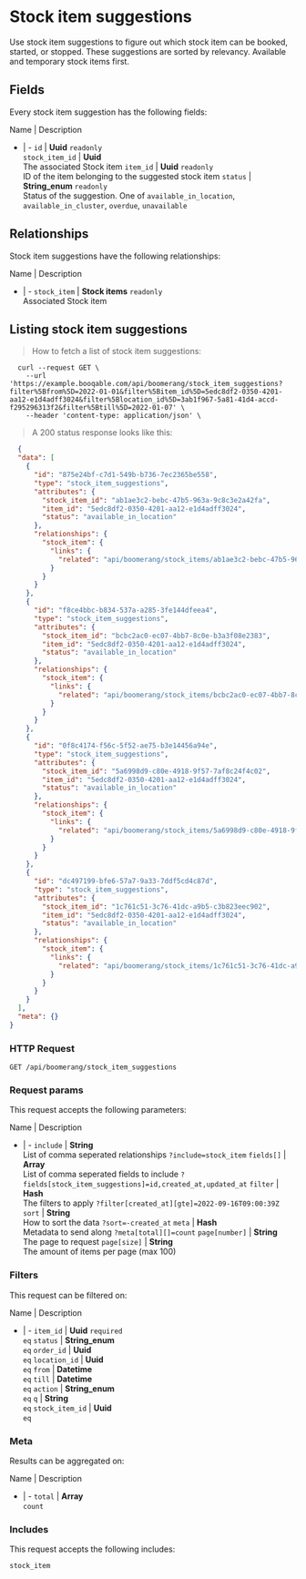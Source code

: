 # Stock item suggestions

Use stock item suggestions to figure out which stock item can be booked, started, or stopped. These suggestions are sorted by relevancy. Available and temporary stock items first.

## Fields
Every stock item suggestion has the following fields:

Name | Description
- | -
`id` | **Uuid** `readonly`<br>
`stock_item_id` | **Uuid** <br>The associated Stock item
`item_id` | **Uuid** `readonly`<br>ID of the item belonging to the suggested stock item
`status` | **String_enum** `readonly`<br>Status of the suggestion. One of `available_in_location`, `available_in_cluster`, `overdue`, `unavailable`


## Relationships
Stock item suggestions have the following relationships:

Name | Description
- | -
`stock_item` | **Stock items** `readonly`<br>Associated Stock item


## Listing stock item suggestions



> How to fetch a list of stock item suggestions:

```shell
  curl --request GET \
    --url 'https://example.booqable.com/api/boomerang/stock_item_suggestions?filter%5Bfrom%5D=2022-01-01&filter%5Bitem_id%5D=5edc8df2-0350-4201-aa12-e1d4adff3024&filter%5Blocation_id%5D=3ab1f967-5a81-41d4-accd-f295296313f2&filter%5Btill%5D=2022-01-07' \
    --header 'content-type: application/json' \
```

> A 200 status response looks like this:

```json
  {
  "data": [
    {
      "id": "875e24bf-c7d1-549b-b736-7ec2365be558",
      "type": "stock_item_suggestions",
      "attributes": {
        "stock_item_id": "ab1ae3c2-bebc-47b5-963a-9c8c3e2a42fa",
        "item_id": "5edc8df2-0350-4201-aa12-e1d4adff3024",
        "status": "available_in_location"
      },
      "relationships": {
        "stock_item": {
          "links": {
            "related": "api/boomerang/stock_items/ab1ae3c2-bebc-47b5-963a-9c8c3e2a42fa"
          }
        }
      }
    },
    {
      "id": "f8ce4bbc-b834-537a-a285-3fe144dfeea4",
      "type": "stock_item_suggestions",
      "attributes": {
        "stock_item_id": "bcbc2ac0-ec07-4bb7-8c0e-b3a3f08e2383",
        "item_id": "5edc8df2-0350-4201-aa12-e1d4adff3024",
        "status": "available_in_location"
      },
      "relationships": {
        "stock_item": {
          "links": {
            "related": "api/boomerang/stock_items/bcbc2ac0-ec07-4bb7-8c0e-b3a3f08e2383"
          }
        }
      }
    },
    {
      "id": "0f8c4174-f56c-5f52-ae75-b3e14456a94e",
      "type": "stock_item_suggestions",
      "attributes": {
        "stock_item_id": "5a6998d9-c80e-4918-9f57-7af8c24f4c02",
        "item_id": "5edc8df2-0350-4201-aa12-e1d4adff3024",
        "status": "available_in_location"
      },
      "relationships": {
        "stock_item": {
          "links": {
            "related": "api/boomerang/stock_items/5a6998d9-c80e-4918-9f57-7af8c24f4c02"
          }
        }
      }
    },
    {
      "id": "dc497199-bfe6-57a7-9a33-7ddf5cd4c87d",
      "type": "stock_item_suggestions",
      "attributes": {
        "stock_item_id": "1c761c51-3c76-41dc-a9b5-c3b823eec902",
        "item_id": "5edc8df2-0350-4201-aa12-e1d4adff3024",
        "status": "available_in_location"
      },
      "relationships": {
        "stock_item": {
          "links": {
            "related": "api/boomerang/stock_items/1c761c51-3c76-41dc-a9b5-c3b823eec902"
          }
        }
      }
    }
  ],
  "meta": {}
}
```

### HTTP Request

`GET /api/boomerang/stock_item_suggestions`

### Request params

This request accepts the following parameters:

Name | Description
- | -
`include` | **String** <br>List of comma seperated relationships `?include=stock_item`
`fields[]` | **Array** <br>List of comma seperated fields to include `?fields[stock_item_suggestions]=id,created_at,updated_at`
`filter` | **Hash** <br>The filters to apply `?filter[created_at][gte]=2022-09-16T09:00:39Z`
`sort` | **String** <br>How to sort the data `?sort=-created_at`
`meta` | **Hash** <br>Metadata to send along `?meta[total][]=count`
`page[number]` | **String** <br>The page to request
`page[size]` | **String** <br>The amount of items per page (max 100)


### Filters

This request can be filtered on:

Name | Description
- | -
`item_id` | **Uuid** `required`<br>`eq`
`status` | **String_enum** <br>`eq`
`order_id` | **Uuid** <br>`eq`
`location_id` | **Uuid** <br>`eq`
`from` | **Datetime** <br>`eq`
`till` | **Datetime** <br>`eq`
`action` | **String_enum** <br>`eq`
`q` | **String** <br>`eq`
`stock_item_id` | **Uuid** <br>`eq`


### Meta

Results can be aggregated on:

Name | Description
- | -
`total` | **Array** <br>`count`


### Includes

This request accepts the following includes:

`stock_item`





